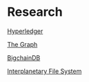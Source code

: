 # Research

[Hyperledger](hyperledger/hyper-ledger.md)

[The Graph](the-graph.md)

[BigchainDB](bigchain-db.md)

[Interplanetary File System](ipfs.md)
